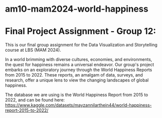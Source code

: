 # am10-mam2024-world-happiness

# Final Project Assignment - Group 12:
This is our final group assignment for the Data Visualization and Storytelling course at LBS (MAM 2024).

In a world brimming with diverse cultures, economies, and environments, the quest for happiness remains a universal endeavor. Our group's project embarks on an exploratory journey through the World Happiness Reports from 2015 to 2022. These reports, an amalgam of data, surveys, and research, offer a unique lens to view the changing landscapes of global happiness.

The database we are using is the World Happiness Report from 2015 to 2022, and can be found here: https://www.kaggle.com/datasets/mayzannilarthein44/world-happiness-report-2015-to-2022/
